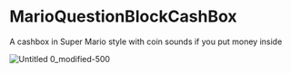 # MarioQuestionBlockCashBox
A cashbox in Super Mario style with coin sounds if you put money inside


![Untitled 0_modified-500](https://user-images.githubusercontent.com/51839738/153445603-24081088-35aa-4f89-b935-e29f22ea072e.jpg)
